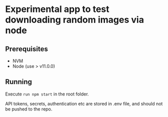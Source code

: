# Experimental app to test downloading random images via node

## Prerequisites

-   NVM
-   Node (use > v11.0.0)

## Running

Execute `run npm start` in the root folder.

API tokens, secrets, authentication etc are stored in .env file, and should not be pushed to the repo.